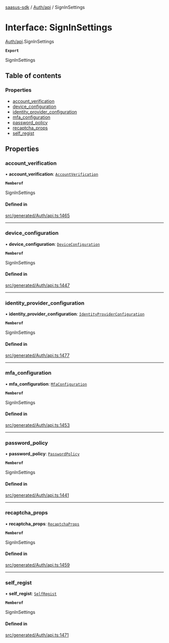 [saasus-sdk](../README.md) / [Auth/api](../modules/Auth_api.md) / SignInSettings

# Interface: SignInSettings

[Auth/api](../modules/Auth_api.md).SignInSettings

**`Export`**

SignInSettings

## Table of contents

### Properties

- [account\_verification](Auth_api.SignInSettings.md#account_verification)
- [device\_configuration](Auth_api.SignInSettings.md#device_configuration)
- [identity\_provider\_configuration](Auth_api.SignInSettings.md#identity_provider_configuration)
- [mfa\_configuration](Auth_api.SignInSettings.md#mfa_configuration)
- [password\_policy](Auth_api.SignInSettings.md#password_policy)
- [recaptcha\_props](Auth_api.SignInSettings.md#recaptcha_props)
- [self\_regist](Auth_api.SignInSettings.md#self_regist)

## Properties

### account\_verification

• **account\_verification**: [`AccountVerification`](Auth_api.AccountVerification.md)

**`Memberof`**

SignInSettings

#### Defined in

[src/generated/Auth/api.ts:1465](https://github.com/saasus-platform/saasus-sdk-javascript/blob/c67ac22/src/generated/Auth/api.ts#L1465)

___

### device\_configuration

• **device\_configuration**: [`DeviceConfiguration`](Auth_api.DeviceConfiguration.md)

**`Memberof`**

SignInSettings

#### Defined in

[src/generated/Auth/api.ts:1447](https://github.com/saasus-platform/saasus-sdk-javascript/blob/c67ac22/src/generated/Auth/api.ts#L1447)

___

### identity\_provider\_configuration

• **identity\_provider\_configuration**: [`IdentityProviderConfiguration`](Auth_api.IdentityProviderConfiguration.md)

**`Memberof`**

SignInSettings

#### Defined in

[src/generated/Auth/api.ts:1477](https://github.com/saasus-platform/saasus-sdk-javascript/blob/c67ac22/src/generated/Auth/api.ts#L1477)

___

### mfa\_configuration

• **mfa\_configuration**: [`MfaConfiguration`](Auth_api.MfaConfiguration.md)

**`Memberof`**

SignInSettings

#### Defined in

[src/generated/Auth/api.ts:1453](https://github.com/saasus-platform/saasus-sdk-javascript/blob/c67ac22/src/generated/Auth/api.ts#L1453)

___

### password\_policy

• **password\_policy**: [`PasswordPolicy`](Auth_api.PasswordPolicy.md)

**`Memberof`**

SignInSettings

#### Defined in

[src/generated/Auth/api.ts:1441](https://github.com/saasus-platform/saasus-sdk-javascript/blob/c67ac22/src/generated/Auth/api.ts#L1441)

___

### recaptcha\_props

• **recaptcha\_props**: [`RecaptchaProps`](Auth_api.RecaptchaProps.md)

**`Memberof`**

SignInSettings

#### Defined in

[src/generated/Auth/api.ts:1459](https://github.com/saasus-platform/saasus-sdk-javascript/blob/c67ac22/src/generated/Auth/api.ts#L1459)

___

### self\_regist

• **self\_regist**: [`SelfRegist`](Auth_api.SelfRegist.md)

**`Memberof`**

SignInSettings

#### Defined in

[src/generated/Auth/api.ts:1471](https://github.com/saasus-platform/saasus-sdk-javascript/blob/c67ac22/src/generated/Auth/api.ts#L1471)
